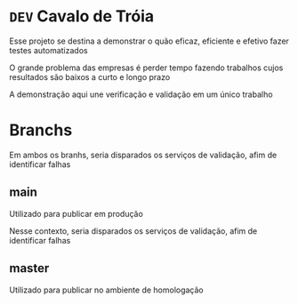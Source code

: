 # `DEV` Cavalo de Tróia

Esse projeto se destina a demonstrar o quão eficaz, eficiente e efetivo fazer testes automatizados

O grande problema das empresas é perder tempo fazendo trabalhos cujos resultados são baixos a curto e longo prazo

A demonstração aqui une verificação e validação em um único trabalho

# Branchs

Em ambos os branhs, seria disparados os serviços de validação, afim de identificar falhas

## main

Utilizado para publicar em produção

Nesse contexto, seria disparados os serviços de validação, afim de identificar falhas

## master

Utilizado para publicar no ambiente de homologação
